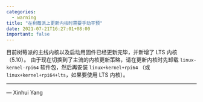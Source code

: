 ```yaml
---
categories:
  - warning
title: "在树莓派上更新内核时需要手动干预"
date: 2021-07-21T16:27:01+08:00
important: false
---
```


目前树莓派的主线内核以及启动用固件已经更新完毕，并新增了 LTS 内核（5.10）。
由于现在切换到了主流的内核更新策略，请在更新内核时先卸载 `linux-kernel-rpi64` 软件包，然后再安装 `linux+kernel+rpi64`
（或 `linux+kernel+rpi64+lts`，如果要使用 LTS 内核）。

---

— Xinhui Yang
